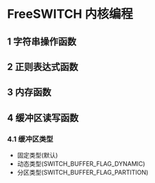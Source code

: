 # FreeSWITCH 内核编程
## 1 字符串操作函数

## 2 正则表达式函数

## 3 内存函数

## 4 缓冲区读写函数
### 4.1 缓冲区类型
- 固定类型(默认)
- 动态类型(SWITCH_BUFFER_FLAG_DYNAMIC)
- 分区类型(SWITCH_BUFFER_FLAG_PARTITION)
